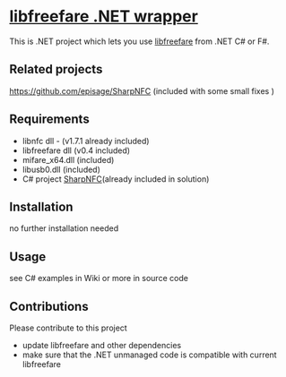 [libfreefare .NET wrapper](https://github.com/episage/SharpFreeFare)
====================

This is .NET project which lets you use [libfreefare](https://github.com/nfc-tools/libfreefare) from .NET C# or F#.

Related projects
---------------------
https://github.com/episage/SharpNFC (included with some small fixes )

Requirements
---------------------

- libnfc dll - (v1.7.1 already included)
- libfreefare dll (v0.4 included)
- mifare_x64.dll (included)
- libusb0.dll (included)
- C# project [SharpNFC](https://github.com/episage/SharpNfc)(already included in solution)

Installation
---------------------

no further installation needed 

Usage
---------------------

see C# examples in Wiki or more in source code

Contributions
---------------------

Please contribute to this project

- update libfreefare and other dependencies
- make sure that the .NET unmanaged code is compatible with current libfreefare
